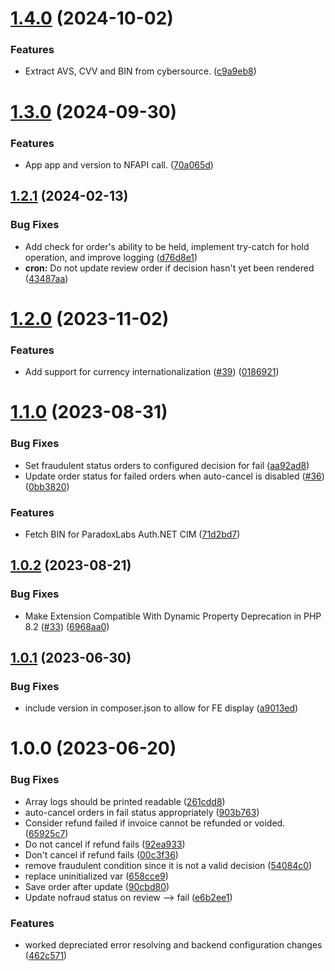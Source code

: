 # [1.4.0](https://github.com/Nofraud/nofraud_connect/compare/v1.3.0...v1.4.0) (2024-10-02)


### Features

* Extract AVS, CVV and BIN from cybersource. ([c9a9eb8](https://github.com/Nofraud/nofraud_connect/commit/c9a9eb89bc63fef931f6dc22f9725ffc86b3cd74))

# [1.3.0](https://github.com/Nofraud/nofraud_connect/compare/v1.2.1...v1.3.0) (2024-09-30)


### Features

* App app and version to NFAPI call. ([70a065d](https://github.com/Nofraud/nofraud_connect/commit/70a065d32a850a9d2ccf0b1b1a5b38d359cae8e8))

## [1.2.1](https://github.com/Nofraud/nofraud_connect/compare/v1.2.0...v1.2.1) (2024-02-13)


### Bug Fixes

* Add check for order's ability to be held, implement try-catch for hold operation, and improve logging ([d76d8e1](https://github.com/Nofraud/nofraud_connect/commit/d76d8e1483bd7db89d2ef4e5d36fe2123cda512d))
* **cron:** Do not update review order if decision hasn't yet been rendered ([43487aa](https://github.com/Nofraud/nofraud_connect/commit/43487aa5c02bf7a9be7f3bb16aa86c61af130c23))

# [1.2.0](https://github.com/Nofraud/nofraud_connect/compare/v1.1.0...v1.2.0) (2023-11-02)


### Features

* Add support for currency internationalization ([#39](https://github.com/Nofraud/nofraud_connect/issues/39)) ([0186921](https://github.com/Nofraud/nofraud_connect/commit/01869215d33d9675501296d4c30cb28e3b0ae8eb))

# [1.1.0](https://github.com/Nofraud/nofraud_connect/compare/v1.0.2...v1.1.0) (2023-08-31)


### Bug Fixes

* Set fraudulent status orders to configured decision for fail ([aa92ad8](https://github.com/Nofraud/nofraud_connect/commit/aa92ad8e3068e9d9b55d3dbc3e7620bf63829558))
* Update order status for failed orders when auto-cancel is disabled ([#36](https://github.com/Nofraud/nofraud_connect/issues/36)) ([0bb3820](https://github.com/Nofraud/nofraud_connect/commit/0bb3820e3cc4442ea133406a94cdf711f6a7c550))


### Features

* Fetch BIN for ParadoxLabs Auth.NET CIM ([71d2bd7](https://github.com/Nofraud/nofraud_connect/commit/71d2bd746998de7e8ef72f2bed84c61ce8601e2d))

## [1.0.2](https://github.com/Nofraud/nofraud_connect/compare/v1.0.1...v1.0.2) (2023-08-21)


### Bug Fixes

* Make Extension Compatible With Dynamic Property Deprecation in PHP 8.2 ([#33](https://github.com/Nofraud/nofraud_connect/issues/33)) ([6968aa0](https://github.com/Nofraud/nofraud_connect/commit/6968aa004805f60989a6c6970da9e45f08b11a93))

## [1.0.1](https://github.com/Nofraud/nofraud_connect/compare/v1.0.0...v1.0.1) (2023-06-30)


### Bug Fixes

* include version in composer.json to allow for FE display ([a9013ed](https://github.com/Nofraud/nofraud_connect/commit/a9013ed23bc383e7e53871c7c7894f211da10e4b))

# 1.0.0 (2023-06-20)


### Bug Fixes

* Array logs should be printed readable ([261cdd8](https://github.com/Nofraud/nofraud_connect/commit/261cdd815a71ba0e81327945e232539899d989c4))
* auto-cancel orders in fail status appropriately ([903b763](https://github.com/Nofraud/nofraud_connect/commit/903b763d807c12fb7487fca1e4f9ae5378d71062))
* Consider refund failed if invoice cannot be refunded or voided. ([65925c7](https://github.com/Nofraud/nofraud_connect/commit/65925c7e87309e377daaa1b859ec00fb7c2cb10f))
* Do not cancel if refund fails ([92ea933](https://github.com/Nofraud/nofraud_connect/commit/92ea933d15f3ed457790fd8d7b0ae9e1d605b410))
* Don't cancel if refund fails ([00c3f36](https://github.com/Nofraud/nofraud_connect/commit/00c3f360dce31d8903f5309aabebab860f371956))
* remove fraudulent condition since it is not a valid decision ([54084c0](https://github.com/Nofraud/nofraud_connect/commit/54084c0a1bed58ab76d1c465a3f0e836c23a1cc1))
* replace uninitialized var ([658cce9](https://github.com/Nofraud/nofraud_connect/commit/658cce93d97d98c1cc50a68c437c4a1eb7d9a703))
* Save order after update ([90cbd80](https://github.com/Nofraud/nofraud_connect/commit/90cbd80db6fce1a0a500ab350f3021f63d65d5cd))
* Update nofraud status on review --> fail ([e6b2ee1](https://github.com/Nofraud/nofraud_connect/commit/e6b2ee1af3f8a4cea70ab38952a3ab88956d686e))


### Features

* worked depreciated error resolving and backend configuration changes ([462c571](https://github.com/Nofraud/nofraud_connect/commit/462c571804153a3dfe29d3d6566cc7c2846fa1e3))
